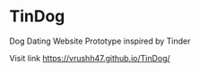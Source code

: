 # TinDog
Dog Dating Website Prototype inspired by Tinder

Visit link https://vrushh47.github.io/TinDog/

